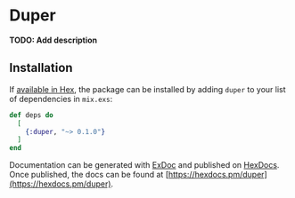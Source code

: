 # Duper

**TODO: Add description**

## Installation

If [available in Hex](https://hex.pm/docs/publish), the package can be installed
by adding `duper` to your list of dependencies in `mix.exs`:

```elixir
def deps do
  [
    {:duper, "~> 0.1.0"}
  ]
end
```

Documentation can be generated with [ExDoc](https://github.com/elixir-lang/ex_doc)
and published on [HexDocs](https://hexdocs.pm). Once published, the docs can
be found at [https://hexdocs.pm/duper](https://hexdocs.pm/duper).

